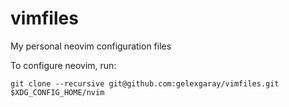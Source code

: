 # vimfiles
My personal neovim configuration files

To configure neovim, run:
```
git clone --recursive git@github.com:gelexgaray/vimfiles.git $XDG_CONFIG_HOME/nvim
```
